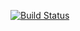 [![Build Status](https://travis-ci.com/EbenezerGH/ButtonFun.svg?token=z8cBzQiMB7d5QTSrDmYj&branch=master)](https://travis-ci.com/EbenezerGH/ButtonFun)